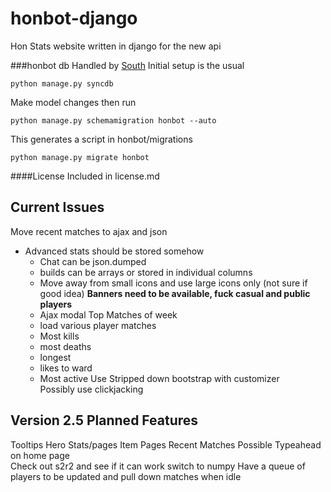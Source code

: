 honbot-django
=============
Hon Stats website written in django for the new api

###honbot db
Handled by [South](http://south.aeracode.org/)
Initial setup is the usual  

    python manage.py syncdb

Make model changes then run  

    python manage.py schemamigration honbot --auto

This generates a script in honbot/migrations  

    python manage.py migrate honbot 

####License
Included in license.md

Current Issues
-------
Move recent matches to ajax and json
* Advanced stats should be stored somehow  
    * Chat can be json.dumped
    * builds can be arrays or stored in individual columns
    * Move away from small icons and use large icons only (not sure if good idea)
__Banners need to be available, fuck casual and public players__  
    * Ajax modal
Top Matches of week  
    * load various player matches
    * Most kills
    * most deaths
    * longest
    * likes to ward
    * Most active
Use Stripped down bootstrap with customizer  
Possibly use clickjacking

Version 2.5 Planned Features
---------------------------
Tooltips
Hero Stats/pages
Item Pages
Recent Matches
Possible Typeahead on home page  
Check out s2r2 and see if it can work
switch to numpy
Have a queue of players to be updated and pull down matches when idle

